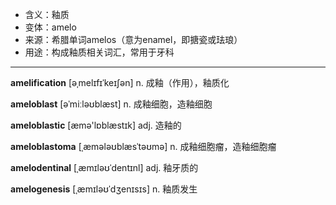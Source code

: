- <span class="definition">含义：釉质</span>
- <span class="definition">变体：amelo</span>
- <span class="definition">来源：希腊单词amelos（意为enamel，即搪瓷或珐琅）</span>
- <span class="definition">用途：构成釉质相关词汇，常用于牙科</span>

---

<span class="vocabulary">**amelification**</span> [əˌmelɪfɪˈkeɪʃən] n. 成釉（作用），釉质化

<span class="vocabulary">**ameloblast**</span> [əˈmiːləʊblæst] n. 成釉细胞，造釉细胞

<span class="vocabulary">**ameloblastic**</span> [æmə'lɒblæstɪk] adj. 造釉的

<span class="vocabulary">**ameloblastoma**</span> [ˌæmələʊblæsˈtəʊmə] n. 成釉细胞瘤，造釉细胞瘤

<span class="vocabulary">**amelodentinal**</span> [ˌæmɪləʊˈdentɪnl] adj. 釉牙质的

<span class="vocabulary">**amelogenesis**</span> [ˌæmɪləʊˈdʒenɪsɪs] n. 釉质发生
